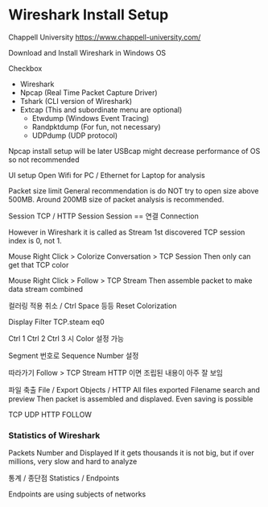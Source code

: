 # Wireshark Install Setup 

Chappell University 
https://www.chappell-university.com/ 

Download and Install Wireshark in Windows OS 

Checkbox 

- Wireshark 
- Npcap (Real Time Packet Capture Driver)
- Tshark (CLI version of Wireshark)
- Extcap (This and subordinate menu are optional) 
    - Etwdump (Windows Event Tracing)
    - Randpktdump (For fun, not necessary)
    - UDPdump (UDP protocol) 

Npcap install setup will be later 
USBcap might decrease performance of OS so not recommended 

UI setup 
Open Wifi for PC / Ethernet for Laptop for analysis 

Packet size limit 
General recommendation is do NOT try to open size above 500MB. 
Around 200MB size of packet analysis is recommended. 

Session TCP / HTTP Session 
Session == 연결 Connection 

However in Wireshark it is called as Stream 
1st discovered TCP session index is 0, not 1. 

Mouse Right Click > Colorize Conversation > TCP Session 
Then only can get that TCP color 

Mouse Right Click > Follow > TCP Stream 
Then assemble packet to make data stream combined 

컬러링 적용 취소 / Ctrl Space 등등 
Reset Colorization 

Display Filter TCP.steam  eq0 

Ctrl 1 Ctrl 2 Ctrl 3 시 Color 설정 가능 

Segment 번호로 Sequence Number 설정 

따라가기 Follow > TCP Stream 
HTTP 이면 조립된 내용이 아주 잘 보임 

파일 축출 
File / Export Objects / HTTP 
All files exported 
Filename search and preview 
Then packet is assembled and displaved. Even saving is possible 

TCP UDP HTTP FOLLOW 

### Statistics of Wireshark 

Packets Number and Displayed 
If it gets thousands it is not big, but if over millions, 
very slow and hard to analyze 

통계 / 종단점 
Statistics / Endpoints 

Endpoints are using subjects of networks 

